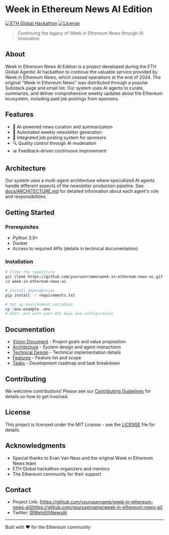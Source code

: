 # Week in Ethereum News AI Edition

[![ETH Global Hackathon](https://img.shields.io/badge/ETH%20Global-Hackathon-blue)](https://ethglobal.com)
[![License](https://img.shields.io/badge/license-MIT-green.svg)](LICENSE)

> Continuing the legacy of Week in Ethereum News through AI innovation

## About

Week in Ethereum News AI Edition is a project developed during the ETH Global Agentic AI hackathon to continue the valuable service provided by Week in Ethereum News, which ceased operations at the end of 2024.  The original "Week in Ethereum News" was distributed through a popular Substack page and email list. Our system uses AI agents to curate, summarize, and deliver comprehensive weekly updates about the Ethereum ecosystem, including paid job postings from sponsors.

## Features

- 🤖 AI-powered news curation and summarization
- 📰 Automated weekly newsletter generation
- 💼 Integrated job posting system for sponsors
- 🔍 Quality control through AI moderation
- 📊 Feedback-driven continuous improvement

## Architecture

Our system uses a multi-agent architecture where specialized AI agents handle different aspects of the newsletter production pipeline. See [docs/ARCHITECTURE.md](docs/ARCHITECTURE.md) for detailed information about each agent's role and responsibilities.

## Getting Started

### Prerequisites

- Python 3.9+
- Docker
- Access to required APIs (details in technical documentation)

### Installation

```bash
# Clone the repository
git clone https://github.com/yourusername/week-in-ethereum-news-ai.git
cd week-in-ethereum-news-ai

# Install dependencies
pip install -r requirements.txt

# Set up environment variables
cp .env.example .env
# Edit .env with your API keys and configuration
```

## Documentation

- [Vision Document](docs/VISION.md) - Project goals and value proposition
- [Architecture](docs/ARCHITECTURE.md) - System design and agent interactions
- [Technical Design](docs/TECHNICAL_DESIGN.md) - Technical implementation details
- [Features](docs/FEATURES.md) - Feature list and scope
- [Tasks](docs/TASKS.md) - Development roadmap and task breakdown

## Contributing

We welcome contributions! Please see our [Contributing Guidelines](CONTRIBUTING.md) for details on how to get involved.

## License

This project is licensed under the MIT License - see the [LICENSE](LICENSE) file for details.

## Acknowledgments

- Special thanks to Evan Van Ness and the original Week in Ethereum News team
- ETH Global hackathon organizers and mentors
- The Ethereum community for their support

## Contact

- Project Link: [https://github.com/yourusername/week-in-ethereum-news-ai](https://github.com/yourusername/week-in-ethereum-news-ai)
- Twitter: [@WeInEthNewsAI](https://twitter.com/WeInEthNewsAI)

---
Built with ❤️ for the Ethereum community

